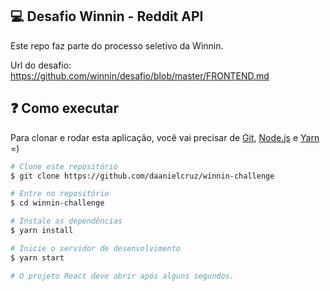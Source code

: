 ## :computer: Desafio Winnin - Reddit API

Este repo faz parte do processo seletivo da Winnin.

Url do desafio: https://github.com/winnin/desafio/blob/master/FRONTEND.md

## :question: Como executar

Para clonar e rodar esta aplicação, você vai precisar de [Git](https://git-scm.com), [Node.js](https://nodejs.org/en/) e [Yarn](https://yarnpkg.com/) =)

```bash
# Clone este repositório
$ git clone https://github.com/daanielcruz/winnin-challenge

# Entre no repositório
$ cd winnin-challenge

# Instale as dependências
$ yarn install

# Inicie o servidor de desenvolvimento
$ yarn start

# O projeto React deve abrir após alguns segundos.
```
